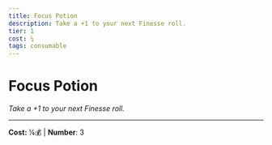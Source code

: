 ```yaml
---
title: Focus Potion
description: Take a +1 to your next Finesse roll.
tier: 1
cost: ¼
tags: consumable
---
```

# Focus Potion

_Take a +1 to your next Finesse roll._

___
**Cost:** ¼💰 | **Number**: 3
